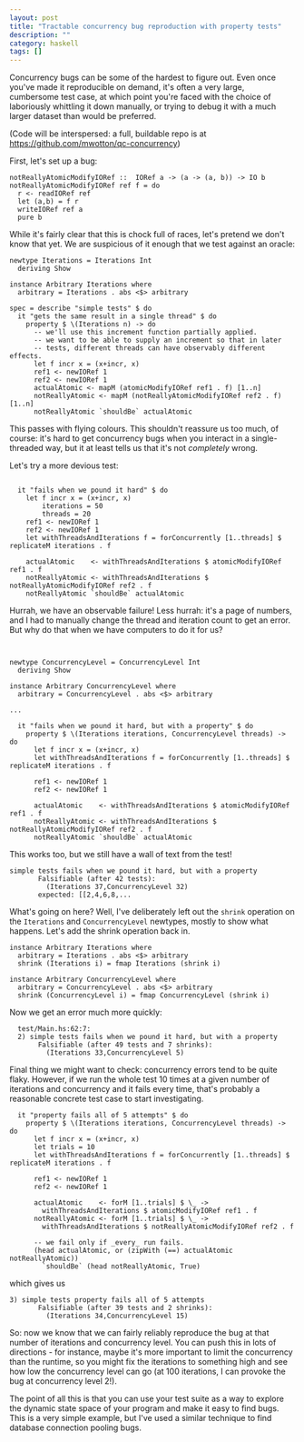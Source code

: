 ```yaml
---
layout: post
title: "Tractable concurrency bug reproduction with property tests"
description: ""
category: haskell
tags: []
---
```


Concurrency bugs can be some of the hardest to figure out. Even once you've made it reproducible on demand,
it's often a very large, cumbersome test case, at which point you're faced with the choice of laboriously
whittling it down manually, or trying to debug it with a much larger dataset than would be preferred.

(Code will be interspersed: a full, buildable repo is at https://github.com/mwotton/qc-concurrency)

First, let's set up a bug:

```
notReallyAtomicModifyIORef ::  IORef a -> (a -> (a, b)) -> IO b
notReallyAtomicModifyIORef ref f = do
  r <- readIORef ref
  let (a,b) = f r
  writeIORef ref a
  pure b
```

While it's fairly clear that this is chock full of races, let's pretend we don't know that yet. We are
suspicious of it enough that we test against an oracle:

```
newtype Iterations = Iterations Int
  deriving Show

instance Arbitrary Iterations where
  arbitrary = Iterations . abs <$> arbitrary

spec = describe "simple tests" $ do
  it "gets the same result in a single thread" $ do
    property $ \(Iterations n) -> do
	  -- we'll use this increment function partially applied.
	  -- we want to be able to supply an increment so that in later
	  -- tests, different threads can have observably different effects.
      let f incr x = (x+incr, x)
      ref1 <- newIORef 1
      ref2 <- newIORef 1
      actualAtomic <- mapM (atomicModifyIORef ref1 . f) [1..n]
      notReallyAtomic <- mapM (notReallyAtomicModifyIORef ref2 . f) [1..n]
      notReallyAtomic `shouldBe` actualAtomic
```


This passes with flying colours. This shouldn't reassure us too much, of course: it's hard to get concurrency
bugs when you interact in a single-threaded way, but it at least tells us that it's not _completely_ wrong.

Let's try a more devious test:

```

  it "fails when we pound it hard" $ do
    let f incr x = (x+incr, x)
        iterations = 50
        threads = 20
    ref1 <- newIORef 1
    ref2 <- newIORef 1
    let withThreadsAndIterations f = forConcurrently [1..threads] $ replicateM iterations . f

    actualAtomic    <- withThreadsAndIterations $ atomicModifyIORef ref1 . f
    notReallyAtomic <- withThreadsAndIterations $ notReallyAtomicModifyIORef ref2 . f
    notReallyAtomic `shouldBe` actualAtomic
```

Hurrah, we have an observable failure! Less hurrah: it's a page of numbers, and I had to manually change the
thread and iteration count to get an error. But why do that when we have computers to do it for us?

```


newtype ConcurrencyLevel = ConcurrencyLevel Int
  deriving Show

instance Arbitrary ConcurrencyLevel where
  arbitrary = ConcurrencyLevel . abs <$> arbitrary

...

  it "fails when we pound it hard, but with a property" $ do
    property $ \(Iterations iterations, ConcurrencyLevel threads) -> do
      let f incr x = (x+incr, x)
      let withThreadsAndIterations f = forConcurrently [1..threads] $ replicateM iterations . f

      ref1 <- newIORef 1
      ref2 <- newIORef 1

      actualAtomic    <- withThreadsAndIterations $ atomicModifyIORef ref1 . f
      notReallyAtomic <- withThreadsAndIterations $ notReallyAtomicModifyIORef ref2 . f
      notReallyAtomic `shouldBe` actualAtomic

```

This works too, but we still have a wall of text from the test!

```
simple tests fails when we pound it hard, but with a property
       Falsifiable (after 42 tests):
         (Iterations 37,ConcurrencyLevel 32)
       expected: [[2,4,6,8,...
```

What's going on here? Well, I've deliberately left out the `shrink` operation on the `Iterations` and
`ConcurrencyLevel` newtypes, mostly to show what happens. Let's add the shrink operation back in.

```
instance Arbitrary Iterations where
  arbitrary = Iterations . abs <$> arbitrary
  shrink (Iterations i) = fmap Iterations (shrink i)

instance Arbitrary ConcurrencyLevel where
  arbitrary = ConcurrencyLevel . abs <$> arbitrary
  shrink (ConcurrencyLevel i) = fmap ConcurrencyLevel (shrink i)
```

Now we get an error much more quickly:

```
  test/Main.hs:62:7:
  2) simple tests fails when we pound it hard, but with a property
       Falsifiable (after 49 tests and 7 shrinks):
         (Iterations 33,ConcurrencyLevel 5)

```

Final thing we might want to check: concurrency errors tend to be quite flaky. However, if we
run the whole test 10 times at a given number of iterations and concurrency and it fails every
time, that's probably a reasonable concrete test case to start investigating.

```
  it "property fails all of 5 attempts" $ do
    property $ \(Iterations iterations, ConcurrencyLevel threads) -> do
      let f incr x = (x+incr, x)
      let trials = 10
      let withThreadsAndIterations f = forConcurrently [1..threads] $ replicateM iterations . f

      ref1 <- newIORef 1
      ref2 <- newIORef 1

      actualAtomic    <- forM [1..trials] $ \_ ->
        withThreadsAndIterations $ atomicModifyIORef ref1 . f
      notReallyAtomic <- forM [1..trials] $ \_ ->
        withThreadsAndIterations $ notReallyAtomicModifyIORef ref2 . f

      -- we fail only if _every_ run fails.
      (head actualAtomic, or (zipWith (==) actualAtomic notReallyAtomic))
        `shouldBe` (head notReallyAtomic, True)
```

which gives us

```
3) simple tests property fails all of 5 attempts
       Falsifiable (after 39 tests and 2 shrinks):
         (Iterations 34,ConcurrencyLevel 15)
```

So: now we know that we can fairly reliably reproduce the bug at that number of iterations and concurrency
level. You can push this in lots of directions - for instance, maybe it's more important to limit the
concurrency than the runtime, so you might fix the iterations to something high and see how low the
concurrency level can go (at 100 iterations, I can provoke the bug at concurrency level 2!).

The point of all this is that you can use your test suite as a way to explore the dynamic state space of
your program and make it easy to find bugs. This is a very simple example, but I've used a similar technique
to find database connection pooling bugs.
